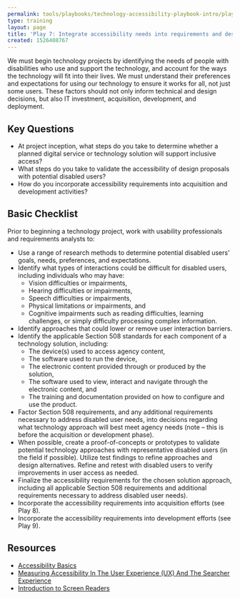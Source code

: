 ```yaml
---
permalink: tools/playbooks/technology-accessibility-playbook-intro/play07/
type: training
layout: page
title: 'Play 7: Integrate accessibility needs into requirements and design processes'
created: 1526408767
---
```


We must begin technology projects by identifying the needs of people with disabilities who use and support the technology, and account for the ways the technology will fit into their lives. We must understand their preferences and expectations for using our technology to ensure it works for all, not just some users. These factors should not only inform technical and design decisions, but also IT investment, acquisition, development, and deployment.

## Key Questions

  * At project inception, what steps do you take to determine whether a planned digital service or technology solution will support inclusive access?
  * What steps do you take to validate the accessibility of design proposals with potential disabled users?
  * How do you incorporate accessibility requirements into acquisition and development activities?

## Basic Checklist

Prior to beginning a technology project, work with usability professionals and requirements analysts to:

  * Use a range of research methods to determine potential disabled users&rsquo; goals, needs, preferences, and expectations.
  * Identify what types of interactions could be difficult for disabled users, including individuals who may have:
      * Vision difficulties or impairments,
      * Hearing difficulties or impairments,
      * Speech difficulties or impairments,
      * Physical limitations or impairments, and
      * Cognitive impairments such as reading difficulties, learning challenges, or simply difficulty processing complex information.
  * Identify approaches that could lower or remove user interaction barriers.
  * Identify the applicable Section 508 standards for each component of a technology solution, including:
      * The device(s) used to access agency content,
      * The software used to run the device,
      * The electronic content provided through or produced by the solution,
      * The software used to view, interact and navigate through the electronic content, and
      * The training and documentation provided on how to configure and use the product.
  * Factor Section 508 requirements, and any additional requirements necessary to address disabled user needs, into decisions regarding what technology approach will best meet agency needs (note &ndash; this is before the acquisition or development phase).
  * When possible, create a proof-of-concepts or prototypes to validate potential technology approaches with representative disabled users (in the field if possible). Utilize test findings to refine approaches and design alternatives. Refine and retest with disabled users to verify improvements in user access as needed.
  * Finalize the accessibility requirements for the chosen solution approach, including all applicable Section 508 requirements and additional requirements necessary to address disabled user needs).
  * Incorporate the accessibility requirements into acquisition efforts (see Play 8).
  * Incorporate the accessibility requirements into development efforts (see Play 9).

## Resources

  * [Accessibility Basics][1]
  * [Measuring Accessibility In The User Experience (UX) And The Searcher Experience][2]
  * [Introduction to Screen Readers][3]
  
  
&nbsp;

 [1]: http://www.usability.gov/what-and-why/accessibility.html
 [2]: http://marketingland.com/measuring-accessibility-user-experience-ux-searcher-experience-139546
 [3]: https://it.wisc.edu/